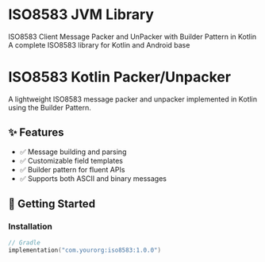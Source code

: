 # ISO8583 JVM Library
ISO8583 Client Message Packer and UnPacker with Builder Pattern in Kotlin
A complete ISO8583 library for Kotlin and Android base
# ISO8583 Kotlin Packer/Unpacker

A lightweight ISO8583 message packer and unpacker implemented in Kotlin using the Builder Pattern.

## ✨ Features

- ✅ Message building and parsing
- ✅ Customizable field templates
- ✅ Builder pattern for fluent APIs
- ✅ Supports both ASCII and binary messages

## 🚀 Getting Started

### Installation

```kotlin
// Gradle
implementation("com.yourorg:iso8583:1.0.0")
